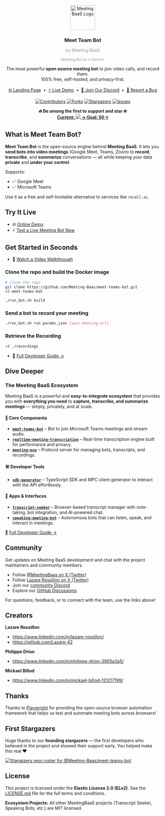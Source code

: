 <a id="readme-top"></a>

<!-- PROJECT LOGO -->
<br />
<div align="center">
  <a href="https://github.com/Meeting-Baas">
    <img src="https://avatars.githubusercontent.com/u/141436269?s=200&v=4" alt="MeetingBaaS Logo" width="80" height="80">
  </a>

  <h3 align="center" style="margin-bottom: 0;">Meet Team Bot</h3>
  <p align="center" style="color: #999999; font-size: 14px;">by Meeting BaaS</p>
   <p align="center" style="color: #999999; font-size: 12px;">Meeting Bot as a Service</p>

  <p align="center">
    The most powerful <strong>open source meeting bot</strong> to join video calls, and record them.
    <br />
    100% free, self-hosted, and privacy-first.
    <br /><br />
    <a href="https://www.meetingbaas.com">🌐 Landing Page</a>
    &nbsp;•&nbsp;
    <a href="https://www.meetingbaas.com/demo">⚡ Live Demo</a>
    &nbsp;•&nbsp;
    <a href="https://discord.com/invite/dsvFgDTr6c">💬 Join Our Discord</a>
    &nbsp;•&nbsp;
    <a href="https://github.com/Meeting-Baas/meet-teams-bot/issues/new?labels=bug&template=bug_report.md">🐛 Report a Bug</a>
  </p>

  [![Contributors][contributors-shield]][contributors-url]
  [![Forks][forks-shield]][forks-url]
  [![Stargazers][stars-shield]][stars-url]
  [![Issues][issues-shield]][issues-url]

</div>

<p align="center">
  <b>🔥 Be among the first to support and star 🔥</b><br>
  <a href="https://github.com/Meeting-Baas/meet-teams-bot/stargazers">
    <b>Current: <img src="https://img.shields.io/github/stars/Meeting-Baas/meet-teams-bot?style=social" /> → Goal: 50 ⭐️</b>
  </a>
</p>

## What is Meet Team Bot?

**Meet Team Bot** is the open-source engine behind **Meeting BaaS**.
It lets you **send bots into video meetings** (Google Meet, Teams, Zoom) to **record**, **transcribe**, and **summarize** conversations — all while keeping your data **private** and **under your control**.

Supports:

- ✅ Google Meet
- ✅ Microsoft Teams

Use it as a free and self-hostable alternative to services like `recall.ai`.


## Try It Live

* 🌐 [Online Demo](https://your-demo-url.com)
* ⚡ [Test a Live Meeting Bot Now](https://your-demo-url.com/live)


## Get Started in Seconds

* 🎥 [Watch a Video Walkthrough](https://your-video-url.com)

### Clone the repo and build the Docker image

```bash
# Clone the repo
git clone https://github.com/Meeting-Baas/meet-teams-bot.git
cd meet-teams-bot

./run_bot.sh build
```

### Send a bot to record your meeting

```bash
./run_bot.sh run params.json [your-meeting-url]
```

### Retrieve the Recording

```bash
cd ./recordings
```

* 📘 [Full Developer Guide →](https://docs.meetingbaas.com/)


## Dive Deeper

### The Meeting BaaS Ecosystem

Meeting BaaS is a powerful and **easy-to-integrate ecosystem** that provides you with **everything you need** to **capture, transcribe, and summarize meetings** — simply, privately, and at scale.

#### 🧩 Core Components

* **[`meet-teams-bot`](https://github.com/Meeting-Baas/meet-teams-bot)** – Bot to join Microsoft Teams meetings and stream audio.
* **[`realtime-meeting-transcription`](https://github.com/Meeting-Baas/realtime-meeting-transcription)** – Real-time transcription engine built for performance and privacy.
* **[`meeting-mcp`](https://github.com/Meeting-Baas/meeting-mcp)** – Protocol server for managing bots, transcripts, and recordings.

#### 🛠 Developer Tools

* **[`sdk-generator`](https://github.com/Meeting-Baas/sdk-generator)** – TypeScript SDK and MPC client generator to interact with the API effortlessly.

#### 📂 Apps & Interfaces

* **[`transcript-seeker`](https://github.com/Meeting-Baas/transcript-seeker)** – Browser-based transcript manager with note-taking, bot integration, and AI-powered chat.
* **[`speaking-meeting-bot`](https://github.com/Meeting-Baas/speaking-meeting-bot)** – Autonomous bots that can listen, speak, and interact in meetings.

📘 [Full Developer Guide →](https://docs.meetingbaas.com/)


## Community

Get updates on Meeting BaaS development and chat with the project maintainers and community members.

- Follow [@MeetingBaas on X (Twitter)](https://twitter.com/MeetingBaas)
- Follow [Lazare Rossillon on X (Twitter)](https://twitter.com/LaRossillon)
- Join our [community Discord](https://discord.com/invite/dsvFgDTr6c)
- Explore our [GitHub Discussions](https://github.com/Meeting-Baas/meet-teams-bot/discussions)

For questions, feedback, or to connect with the team, use the links above!


## Creators

**Lazare Rossillon**

- <https://www.linkedin.com/in/lazare-rossillon/>
- <https://github.com/Lazare-42>

**Philippe Drion**

- <https://www.linkedin.com/in/philippe-drion-3905a3a5/>

**Mickael Billod**

- <https://www.linkedin.com/in/mickael-billod-121217199/>


## Thanks

Thanks to [Playwright](https://github.com/microsoft/playwright) for providing the open-source browser automation framework that helps us test and automate meeting bots across browsers!

## First Stargazers

Huge thanks to our **founding stargazers** — the first developers who believed in the project and showed their support early. You helped make this real ❤️

[![Stargazers repo roster for @Meeting-Baas/meet-teams-bot](https://reporoster.com/stars/Meeting-Baas/meet-teams-bot)](https://github.com/Meeting-Baas/meet-teams-bot/stargazers)

## License

This project is licensed under the **Elastic License 2.0 (ELv2)**. See the [LICENSE.md](LICENSE.md) file for the full terms and conditions.

**Ecosystem Projects:** All other MeetingBaaS projects (Transcript Seeker, Speaking Bots, etc.) are MIT licensed.

<!-- MARKDOWN LINKS & IMAGES -->
<!-- https://www.markdownguide.org/basic-syntax/#reference-style-links -->

[contributors-shield]: https://img.shields.io/github/contributors/Meeting-Baas/meet-teams-bot.svg?style=for-the-badge
[contributors-url]: https://github.com/Meeting-Baas/meet-teams-bot/graphs/contributors

[forks-shield]: https://img.shields.io/github/forks/Meeting-Baas/meet-teams-bot.svg?style=for-the-badge
[forks-url]: https://github.com/Meeting-Baas/meet-teams-bot/network/members

[stars-shield]: https://img.shields.io/github/stars/Meeting-Baas/meet-teams-bot.svg?style=for-the-badge
[stars-url]: https://github.com/Meeting-Baas/meet-teams-bot/stargazers

[issues-shield]: https://img.shields.io/github/issues/Meeting-Baas/meet-teams-bot.svg?style=for-the-badge
[issues-url]: https://github.com/Meeting-Baas/meet-teams-bot/issues

[license-shield]: https://img.shields.io/github/license/Meeting-Baas/meet-teams-bot.svg?style=for-the-badge
[license-url]: https://github.com/Meeting-Baas/meet-teams-bot/blob/master/LICENSE